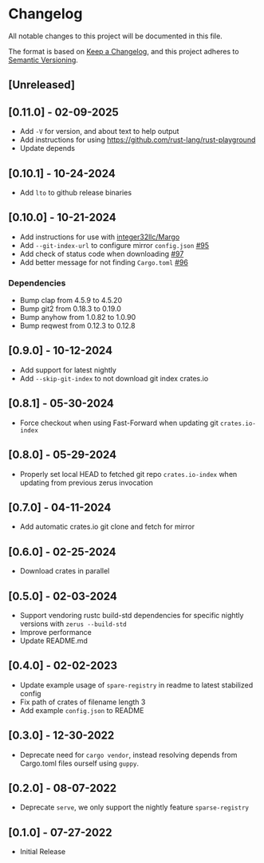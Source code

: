 # Changelog
All notable changes to this project will be documented in this file.

The format is based on [Keep a Changelog](https://keepachangelog.com/en/1.0.0/),
and this project adheres to [Semantic Versioning](https://semver.org/spec/v2.0.0.html).

## [Unreleased]

## [0.11.0] - 02-09-2025
- Add `-V` for version, and about text to help output
- Add instructions for using https://github.com/rust-lang/rust-playground
- Update depends

## [0.10.1] - 10-24-2024
- Add `lto` to github release binaries

## [0.10.0] - 10-21-2024
- Add instructions for use with [integer32llc/Margo](https://github.com/integer32llc/margo)
- Add `--git-index-url` to configure mirror `config.json` [#95](https://github.com/wcampbell0x2a/zerus/pull/95)
- Add check of status code when downloading [#97](https://github.com/wcampbell0x2a/zerus/pull/97)
- Add better message for not finding `Cargo.toml` [#96](https://github.com/wcampbell0x2a/zerus/pull/96)

### Dependencies
- Bump clap from 4.5.9 to 4.5.20
- Bump git2 from 0.18.3 to 0.19.0
- Bump anyhow from 1.0.82 to 1.0.90
- Bump reqwest from 0.12.3 to 0.12.8

## [0.9.0] - 10-12-2024
- Add support for latest nightly
- Add `--skip-git-index` to not download git index crates.io

## [0.8.1] - 05-30-2024
- Force checkout when using Fast-Forward when updating git `crates.io-index`

## [0.8.0] - 05-29-2024
- Properly set local HEAD to fetched git repo `crates.io-index` when updating from previous zerus invocation

## [0.7.0] - 04-11-2024
- Add automatic crates.io git clone and fetch for mirror

## [0.6.0] - 02-25-2024
- Download crates in parallel

## [0.5.0] - 02-03-2024
- Support vendoring rustc build-std dependencies for specific nightly versions with `zerus --build-std`
- Improve performance
- Update README.md

## [0.4.0] - 02-02-2023
- Update example usage of `spare-registry` in readme to latest stabilized config
- Fix path of crates of filename length 3
- Add example `config.json` to README

## [0.3.0] - 12-30-2022
- Deprecate need for `cargo vendor`, instead resolving depends from Cargo.toml files ourself using `guppy`.

## [0.2.0] - 08-07-2022
- Deprecate `serve`, we only support the nightly feature `sparse-registry`

## [0.1.0] - 07-27-2022
- Initial Release
